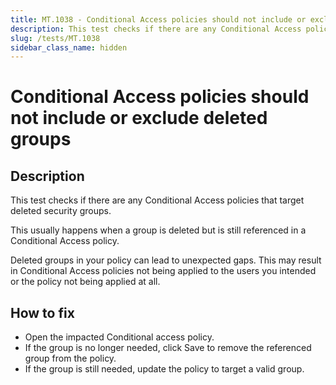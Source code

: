 ```yaml
---
title: MT.1038 - Conditional Access policies should not include or exclude deleted groups.
description: This test checks if there are any Conditional Access policies that target deleted security groups.
slug: /tests/MT.1038
sidebar_class_name: hidden
---
```


# Conditional Access policies should not include or exclude deleted groups

## Description

This test checks if there are any Conditional Access policies that target deleted security groups.

This usually happens when a group is deleted but is still referenced in a Conditional Access policy.

Deleted groups in your policy can lead to unexpected gaps. This may result in Conditional Access policies not being applied to the users you intended or the policy not being applied at all.

## How to fix

* Open the impacted Conditional access policy.
* If the group is no longer needed, click Save to remove the referenced group from the policy.
* If the group is still needed, update the policy to target a valid group.